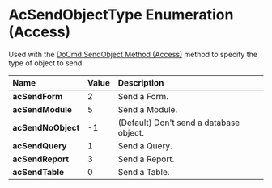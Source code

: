 
# AcSendObjectType Enumeration (Access)

Used with the [DoCmd.SendObject Method (Access)](881004c6-2dd7-55f1-2a16-2d28034125a8.md) method to specify the type of object to send.



|**Name**|**Value**|**Description**|
|:-----|:-----|:-----|
|**acSendForm**|2|Send a Form.|
|**acSendModule**|5|Send a Module.|
|**acSendNoObject**|-1|(Default) Don't send a database object.|
|**acSendQuery**|1|Send a Query.|
|**acSendReport**|3|Send a Report.|
|**acSendTable**|0|Send a Table.|
